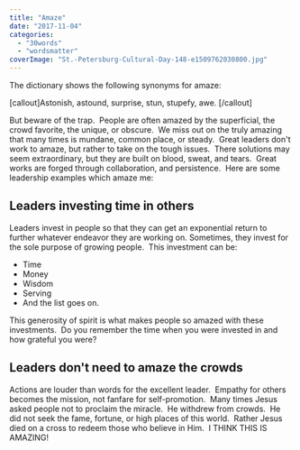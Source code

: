 ```yaml
---
title: "Amaze"
date: "2017-11-04"
categories: 
  - "30words"
  - "wordsmatter"
coverImage: "St.-Petersburg-Cultural-Day-148-e1509762030800.jpg"
---
```


The dictionary shows the following synonyms for amaze:

\[callout\]Astonish, astound, surprise, stun, stupefy, awe. \[/callout\]

But beware of the trap.  People are often amazed by the superficial, the crowd favorite, the unique, or obscure.  We miss out on the truly amazing that many times is mundane, common place, or steady.  Great leaders don't work to amaze, but rather to take on the tough issues.  There solutions may seem extraordinary, but they are built on blood, sweat, and tears.  Great works are forged through collaboration, and persistence.  Here are some leadership examples which amaze me:

## Leaders investing time in others

Leaders invest in people so that they can get an exponential return to further whatever endeavor they are working on. Sometimes, they invest for the sole purpose of growing people.  This investment can be:

- Time
- Money
- Wisdom
- Serving
- And the list goes on.

This generosity of spirit is what makes people so amazed with these investments.  Do you remember the time when you were invested in and how grateful you were?

## Leaders don't need to amaze the crowds

Actions are louder than words for the excellent leader.  Empathy for others becomes the mission, not fanfare for self-promotion.  Many times Jesus asked people not to proclaim the miracle.  He withdrew from crowds.  He did not seek the fame, fortune, or high places of this world.  Rather Jesus died on a cross to redeem those who believe in Him.  I THINK THIS IS AMAZING!
